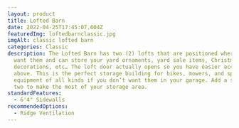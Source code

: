 ```yaml
---
layout: product
title: Lofted Barn
date: 2022-04-25T17:45:07.604Z
featuredImg: loftedbarnclassic.jpg
imgAlt: classic lofted barn
categories: Classic
description: The Lofted Barn has two (2) lofts that are positioned where you
  want them and can store your yard ornaments, yard sale items, Christmas
  decorations, etc… The loft door actually opens so you have easier access
  above. This is the perfect storage building for bikes, mowers, and sports
  equipment of all kinds if you don’t want them in your garage. Add a shelf or
  two to make the most of your storage area.
standardFeatures:
  - 6'4" Sidewalls
recommendedOptions:
  - Ridge Ventilation
---
```

